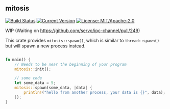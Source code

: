 ## mitosis

[![Build Status](https://github.com/manishearth/mitosis/workflows/Tests/badge.svg)](https://github.com/Manishearth/mitosis/actions)
[![Current Version](https://meritbadge.herokuapp.com/mitosis)](https://crates.io/crates/mitosis)
[![License: MIT/Apache-2.0](https://img.shields.io/crates/l/mitosis.svg)](#license)


WIP (Waiting on https://github.com/servo/ipc-channel/pull/249)

This crate provides `mitosis::spawn()`, which is similar to `thread::spawn()` but will spawn a new process instead.


```rust

fn main() {
    // Needs to be near the beginning of your program
    mitosis::init();

    // some code
    let some_data = 5;
    mitosis::spawn(some_data, |data| {
        println!("hello from another process, your data is {}", data);
    });
}
```
